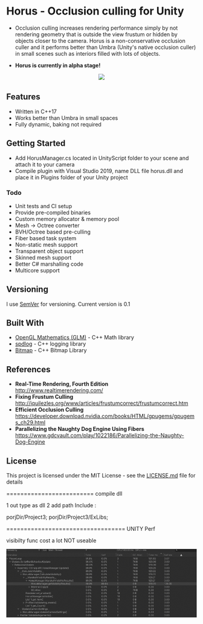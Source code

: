 # Horus - Occlusion culling for Unity

* Occlusion culling increases rendering performance simply by not rendering geometry that is outside the view frustum or hidden by objects closer to the camera. Horus is a non-conservative occlusion culler and it performs better than Umbra (Unity's native occlusion culler) in small scenes such as interiors filled with lots of objects.

* **Horus is currently in alpha stage!**

<p align="center">
<img src="https://github.com/FerzanK/Horus-Unity-Occlusion-Culling/blob/master/Documentation/VisibilityAnimation.gif"/>
</p>

## Features
* Written in C++17
* Works better than Umbra in small spaces
* Fully dynamic, baking not required

## Getting Started

* Add HorusManager.cs located in UnityScript folder to your scene and attach it to your camera
* Compile plugin with Visual Studio 2019, name DLL file horus.dll and place it in Plugins folder of your Unity project


### Todo

* Unit tests and CI setup
* Provide pre-compiled binaries
* Custom memory allocator & memory pool
* Mesh -> Octree converter
* BVH/Octree based pre-culling
* Fiber based task system
* Non-static mesh support
* Transparent object support
* Skinned mesh support
* Better C# marshalling code
* Multicore support

## Versioning

I use [SemVer](http://semver.org/) for versioning. Current version is 0.1

## Built With

* [OpenGL Mathematics (GLM)](https://github.com/g-truc/glm) - C++ Math library
* [spdlog](https://github.com/gabime/spdlog) - C++ logging library
* [Bitmap](https://github.com/ArashPartow/bitmap) - C++ Bitmap Library

## References

* **Real-Time Rendering, Fourth Edition** http://www.realtimerendering.com/
* **Fixing Frustum Culling**  http://iquilezles.org/www/articles/frustumcorrect/frustumcorrect.htm
* **Efficient Occlusion Culling** https://developer.download.nvidia.com/books/HTML/gpugems/gpugems_ch29.html
* **Parallelizing the Naughty Dog Engine Using Fibers**  https://www.gdcvault.com/play/1022186/Parallelizing-the-Naughty-Dog-Engine

## License

This project is licensed under the MIT License - see the [LICENSE.md](LICENSE.md) file for details



=========================
compile dll

1 out type as dll
2 add path Include :

porjDir/Project3;
porjDir/Project3/ExLibs;

==================================
UNITY Perf

visibilty func cost a lot 
NOT useable 


<p align="center">
<img src="https://github.com/zgamedog/Horus-Unity-Occlusion-Culling/blob/master/perddd.png"/>
</p>